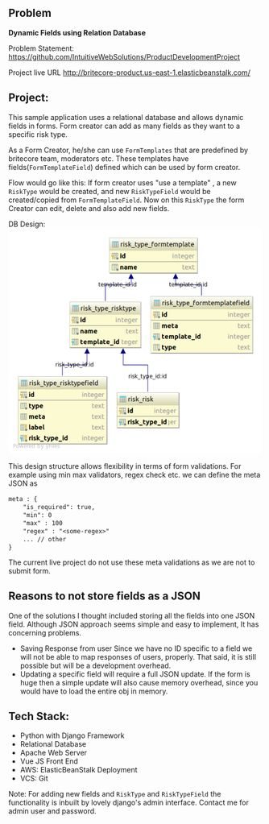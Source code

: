 Problem
-------
**Dynamic Fields using Relation Database**

Problem Statement: https://github.com/IntuitiveWebSolutions/ProductDevelopmentProject

Project live URL  http://britecore-product.us-east-1.elasticbeanstalk.com/


Project:
--------
This sample application uses a relational database and allows dynamic fields in forms. Form creator can add as many fields as they want to a specific risk type.

As a Form Creator, he/she can use `FormTemplates` that are predefined by britecore team, moderators etc. These templates have fields(`FormTemplateField`) defined which can be used by form creator. 

Flow would go like this:  If form creator uses "use a template" , a new `RiskType` would be created, and new `RiskTypeField` would be created/copied from `FormTemplateField`.
Now on this `RiskType` the form Creator can edit, delete and also add new fields. 

DB Design: 
![DB design](https://github.com/scripterkaran/britecore-product-development/blob/master/diagram.png)



This design structure allows flexibility in terms of form validations. 
For example using min max validators, regex check etc. 
we can define the meta JSON as

    meta : {
	    "is_required": true,
	    "min": 0
	    "max" : 100
	    "regex" : "<some-regex>"
	    ... // other 
    }

The current live project do not use these meta validations as we are not to submit form.


Reasons to not store fields as a JSON
-------------------------------------
One of the solutions I thought included storing all the fields into one JSON field.
Although JSON approach seems simple and easy to implement, It has concerning problems.

 - Saving Response from user 
 Since we have no ID specific to a field we will not be able to map responses of users, properly. That said, it is still possible but will be a development overhead. 
 - Updating a specific field will require a full JSON update.
 If the form is huge then a simple update will also cause memory overhead, since you would have to load the entire obj in memory.
 

Tech Stack:
-----------

 - Python with Django Framework
 - Relational Database 
 - Apache Web Server
 - Vue JS Front End
 - AWS: ElasticBeanStalk Deployment
 - VCS: Git


Note: For adding new fields and `RiskType` and `RiskTypeField` the functionality is inbuilt by lovely django's admin interface.
Contact me for admin user and password.



